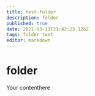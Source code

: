 ```yaml
---
title: test-folder
description: folder
published: true
date: 2021-03-13T21:42:23.126Z
tags: folder test
editor: markdown
---
```


# folder
Your contenthere